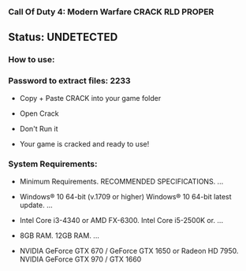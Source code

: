 ### Call Of Duty 4: Modern Warfare CRACK RLD PROPER

## Status: UNDETECTED

### How to use:

### Password to extract files: 2233

- Copy + Paste CRACK into your game folder

- Open Crack

- Don't Run it

- Your game is cracked and ready to use!

### System Requirements:

- Minimum Requirements. RECOMMENDED SPECIFICATIONS. ...

- Windows® 10 64-bit (v.1709 or higher) Windows® 10 64-bit latest update. ...

- Intel Core i3-4340 or AMD FX-6300. Intel Core i5-2500K or. ...

- 8GB RAM. 12GB RAM. ...

- NVIDIA GeForce GTX 670 / GeForce GTX 1650 or Radeon HD 7950. NVIDIA GeForce GTX 970 / GTX 1660